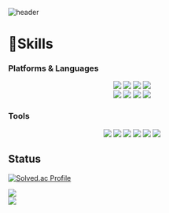 ![header](https://capsule-render.vercel.app/api?type=wave&color=auto&height=300&section=header&text=YoHan%20Github&fontSize=90)

# 💪Skills 
### Platforms & Languages
<div align="center">
	<img src="https://img.shields.io/badge/Java-007396?style=flat&logo=Java&logoColor=white" />
	<img src="https://img.shields.io/badge/JavaScript-F7DF1E?style=flat&logo=JavaScript&logoColor=white" />
	<img src="https://img.shields.io/badge/Python-3776AB?style=flat&logo=Python&logoColor=white" />
	<img src="https://img.shields.io/badge/C++-00599C?style=flat&logo=Cplusplus&logoColor=white" />
</div>

<div align="center">
	<img src="https://img.shields.io/badge/Android-3DDC84?style=flat&logo=Android&logoColor=white" />
	<img src="https://img.shields.io/badge/React-61DAFB?style=flat&logo=React&logoColor=white" />
	<img src="https://img.shields.io/badge/jQuery-0769AD?style=flat&logo=jQuery&logoColor=white" />
	<img src="https://img.shields.io/badge/spring-6DB33F?style=flat&logo=spring&logoColor=white">
</div>

### Tools

<div align="center">
	<img src="https://img.shields.io/badge/linux-FCC624?style=flat&logo=linux&logoColor=black">
	<img src="https://img.shields.io/badge/github-181717?style=flat&logo=github&logoColor=white">
	<img src="https://img.shields.io/badge/git-F05032?style=flat&logo=git&logoColor=white">
	<img src="https://img.shields.io/badge/HTML5-E34F26?style=flat&logo=HTML5&logoColor=white" />
	<img src="https://img.shields.io/badge/CSS3-1572B6?style=flat&logo=CSS3&logoColor=white" />
	<img src="https://img.shields.io/badge/mysql-4479A1?style=flat&logo=mysql&logoColor=white">
</div>

## Status

[![Solved.ac Profile](http://mazassumnida.wtf/api/v2/generate_badge?boj=rladygks329)](https://solved.ac/rladygks329/)

<img src="https://github-readme-stats.vercel.app/api/top-langs/?username=rladygks329&layout=compact"><br>
<img src="https://github-readme-stats.vercel.app/api?username=rladygks329&show_icons=true">



